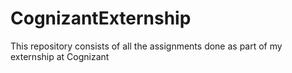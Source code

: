 # CognizantExternship
This repository consists of all the assignments done as part of my externship at Cognizant
